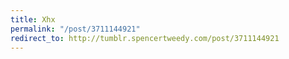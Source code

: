 ```yaml
---
title: Xhx
permalink: "/post/3711144921"
redirect_to: http://tumblr.spencertweedy.com/post/3711144921
---
```


